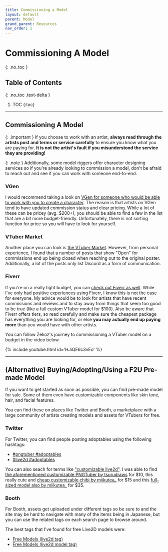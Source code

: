 ```yaml
---
title: Commissioning a Model
layout: default
parent: Model
grand_parent: Resources
nav_order: 1
---
```


# Commissioning A Model
{: .no_toc }

## Table of Contents
{: .no_toc .text-delta }

1. TOC
{:toc}

-----

## Commissioning A Model

{: .important }
If you choose to work with an artist, **always read through the artists post and terms or service carefully** to ensure you know what you are paying for. **It is not the artist's fault if you misunderstood the service they are providing!**

{: .note }
Additionally, some model riggers offer character designing services so if you're already looking to commission a model, don't be afraid to reach out and see if you can work with someone end-to-end.

### VGen
I would recommend taking a look on [VGen for someone who would be able to work with you to create a character](https://vgen.co/search?q=character%20design). The reason is that artists on VGen tend to have updated commission status and clear pricing. While a lot of these can be pricey (avg. $200+), you should be able to find a few in the list that are a bit more budget-friendly. Unfortunately, there is not sorting function for price so you will have to look for yourself.

### VTuber Market
Another place you can look is [the VTuber Market](https://vtuber.gg/browse?q=character+design). However, from personal experience, I found that a number of posts that show "Open" for commissions end up being closed when reaching out to the original poster. Additionally, a lot of the posts only list Discord as a form of communication.

### Fiverr
If you're on a really tight budget, you can [check out Fiverr as well](https://www.fiverr.com/search/gigs?query=character%20design). While I've only had positive experiences using Fiverr, I know this is not the case for everyone. My advice would be to look for artists that have recent commissions and reviews and to stay away from things that seem too good to be true (like a full custom VTuber model for $100). Also be aware that Fiverr offers tiers, so read carefully and make sure the cheapest package has everything you are looking for, or else **you may actually end up paying more** than you would have with other artists.

You can follow Zekoz's journey to commissioning a VTuber model on a budget in the video below.

{% include youtube.html id='HJiQE6c3vEo' %}

-----

## (Alternative) Buying/Adopting/Using a F2U Pre-made Model
If you want to get started as soon as possible, you can find pre-made model for sale. Some of them even have customizable components like skin tone, hair, and facial features.

You can find these on places like Twitter and Booth, a marketplace with a large community of artists creating models and assets for VTubers for free. 

### Twitter

For Twitter, you can find people posting adoptables using the following hashtags:
* [#pngtuber #adoptables](https://x.com/search?q=%23pngtuber%20%23adoptables)
* [#live2d #adoptables](https://x.com/search?q=%23live2d%20%23adoptables)

You can also seach for terms like ["customizable live2d"](https://x.com/search?q=customizable%20live2d). I was able to find [the aforementioned customizable PNGTuber by tsurudraws](https://x.com/tsurudraws/status/1778927318930723090) for $10, this really cute and [cheap customizable chibi by miikutea_](https://x.com/miikutea_/status/1764085270180446287) for $15 and this [full-sized model also by miikutea_](https://x.com/miikutea_/status/1780388342649212971) for $35.

### Booth

For Booth, assets get uploaded under different tags so be sure to and the site may be hard to navigate with many of the items being in Japanese, but you can use the related tags on each search page to browse around.

The best tags that I've found for free Live2D models were:
* [Free Models (live2d tag)](https://booth.pm/en/items?tags%5B%5D=live2d&max_price=0)
* [Free Models (live2d model tag)](https://booth.pm/en/items?tags%5B%5D=live2d%E3%83%A2%E3%83%87%E3%83%AB&max_price=0)
